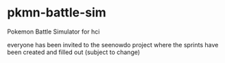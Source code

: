 # pkmn-battle-sim
Pokemon Battle Simulator for hci

everyone has been invited to the seenowdo project where the sprints have been created and filled out (subject to change)
